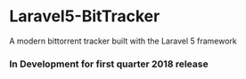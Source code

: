 # Laravel5-BitTracker
A modern bittorrent tracker built with the Laravel 5 framework

### In Development for first quarter 2018 release